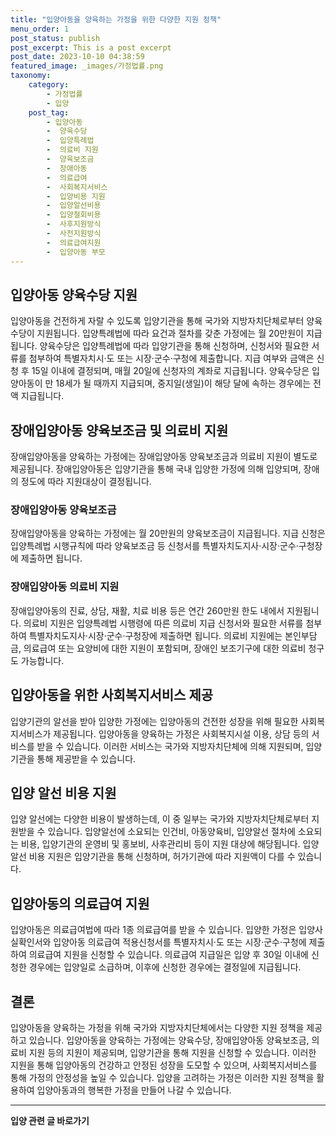 ```yaml
---
title: "입양아동을 양육하는 가정을 위한 다양한 지원 정책"
menu_order: 1
post_status: publish
post_excerpt: This is a post excerpt
post_date: 2023-10-10 04:38:59
featured_image: _images/가정법률.png
taxonomy:
    category:
        - 가정법률
        - 입양
    post_tag:
        - 입양아동
        -  양육수당
        -  입양특례법
        -  의료비 지원
        -  양육보조금
        -  장애아동
        -  의료급여
        -  사회복지서비스
        -  입양비용 지원
        -  입양알선비용
        -  입양철회비용
        -  사후지원방식
        -  사전지원방식
        -  의료급여지원
        -  입양아동 부모
---
```



## 입양아동 양육수당 지원
입양아동을 건전하게 자랄 수 있도록 입양기관을 통해 국가와 지방자치단체로부터 양육수당이 지원됩니다. 입양특례법에 따라 요건과 절차를 갖춘 가정에는 월 20만원이 지급됩니다. 양육수당은 입양특례법에 따라 입양기관을 통해 신청하며, 신청서와 필요한 서류를 첨부하여 특별자치시·도 또는 시장·군수·구청에 제출합니다. 지급 여부와 금액은 신청 후 15일 이내에 결정되며, 매월 20일에 신청자의 계좌로 지급됩니다. 양육수당은 입양아동이 만 18세가 될 때까지 지급되며, 중지일(생일)이 해당 달에 속하는 경우에는 전액 지급됩니다.

## 장애입양아동 양육보조금 및 의료비 지원
장애입양아동을 양육하는 가정에는 장애입양아동 양육보조금과 의료비 지원이 별도로 제공됩니다. 장애입양아동은 입양기관을 통해 국내 입양한 가정에 의해 입양되며, 장애의 정도에 따라 지원대상이 결정됩니다.

### 장애입양아동 양육보조금
장애입양아동을 양육하는 가정에는 월 20만원의 양육보조금이 지급됩니다. 지급 신청은 입양특례법 시행규칙에 따라 양육보조금 등 신청서를 특별자치도지사·시장·군수·구청장에 제출하면 됩니다.

### 장애입양아동 의료비 지원
장애입양아동의 진료, 상담, 재활, 치료 비용 등은 연간 260만원 한도 내에서 지원됩니다. 의료비 지원은 입양특례법 시행령에 따른 의료비 지급 신청서와 필요한 서류를 첨부하여 특별자치도지사·시장·군수·구청장에 제출하면 됩니다. 의료비 지원에는 본인부담금, 의료급여 또는 요양비에 대한 지원이 포함되며, 장애인 보조기구에 대한 의료비 청구도 가능합니다.

## 입양아동을 위한 사회복지서비스 제공
입양기관의 알선을 받아 입양한 가정에는 입양아동의 건전한 성장을 위해 필요한 사회복지서비스가 제공됩니다. 입양아동을 양육하는 가정은 사회복지시설 이용, 상담 등의 서비스를 받을 수 있습니다. 이러한 서비스는 국가와 지방자치단체에 의해 지원되며, 입양기관을 통해 제공받을 수 있습니다.

## 입양 알선 비용 지원
입양 알선에는 다양한 비용이 발생하는데, 이 중 일부는 국가와 지방자치단체로부터 지원받을 수 있습니다. 입양알선에 소요되는 인건비, 아동양육비, 입양알선 절차에 소요되는 비용, 입양기관의 운영비 및 홍보비, 사후관리비 등이 지원 대상에 해당됩니다. 입양 알선 비용 지원은 입양기관을 통해 신청하며, 허가기관에 따라 지원액이 다를 수 있습니다.

## 입양아동의 의료급여 지원
입양아동은 의료급여법에 따라 1종 의료급여를 받을 수 있습니다. 입양한 가정은 입양사실확인서와 입양아동 의료급여 적용신청서를 특별자치시·도 또는 시장·군수·구청에 제출하여 의료급여 지원을 신청할 수 있습니다. 의료급여 지급일은 입양 후 30일 이내에 신청한 경우에는 입양일로 소급하며, 이후에 신청한 경우에는 결정일에 지급됩니다.

## 결론
입양아동을 양육하는 가정을 위해 국가와 지방자치단체에서는 다양한 지원 정책을 제공하고 있습니다. 입양아동을 양육하는 가정에는 양육수당, 장애입양아동 양육보조금, 의료비 지원 등의 지원이 제공되며, 입양기관을 통해 지원을 신청할 수 있습니다. 이러한 지원을 통해 입양아동의 건강하고 안정된 성장을 도모할 수 있으며, 사회복지서비스를 통해 가정의 안정성을 높일 수 있습니다. 입양을 고려하는 가정은 이러한 지원 정책을 활용하여 입양아동과의 행복한 가정을 만들어 나갈 수 있습니다.

































































<!-- wp:separator -->
<hr class="wp-block-separator has-alpha-channel-opacity"/>
<!-- /wp:separator -->

<!-- wp:group {"backgroundColor":"base","layout":{"type":"constrained"}} -->
<div class="wp-block-group has-base-background-color has-background"><!-- wp:paragraph {"align":"center","fontSize":"large"} -->
<p class="has-text-align-center has-large-font-size"><strong>입양 관련 글 바로가기</strong></p>
<!-- /wp:paragraph -->


<!-- wp:latest-posts
{"categories":[{"id":1407,"count":19,"description":"","link":"https://uknowlaw.com/category/%ec%9e%85%ec%96%91/","name":"입양","slug":"입양","taxonomy":"category","parent":0,"meta":[],"_links":{"self":[{"href":"https://uknowlaw.com/wp-json/wp/v2/categories/1407"}],"collection":[{"href":"https://uknowlaw.com/wp-json/wp/v2/categories"}],"about":[{"href":"https://uknowlaw.com/wp-json/wp/v2/taxonomies/category"}],"wp:post_type":[{"href":"https://uknowlaw.com/wp-json/wp/v2/posts?categories=1407"}],"curies":[{"name":"wp","href":"https://api.w.org/{rel}","templated":true}]}}],"postsToShow":100,"excerptLength":28,"postLayout":"grid","columns":2,"featuredImageAlign":"left","featuredImageSizeSlug":"large","fontSize":"medium"} /--></div>
<!-- /wp:group -->